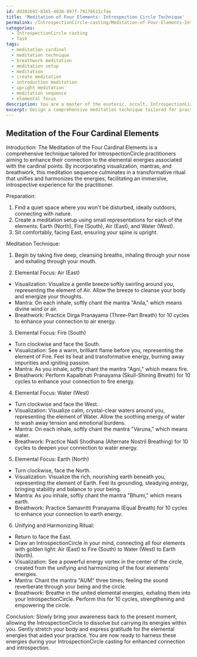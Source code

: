 ```yaml
---
id: dd302692-8365-4038-997f-79176611cfae
title: 'Meditation of Four Elements: Introspection Circle Technique'
permalink: /IntrospectionCircle-casting/Meditation-of-Four-Elements-Introspection-Circle-Technique/
categories:
  - IntrospectionCircle casting
  - Task
tags:
  - meditation cardinal
  - meditation technique
  - breathwork meditation
  - meditation setup
  - meditation
  - create meditation
  - introduction meditation
  - upright meditation
  - meditation sequence
  - elemental focus
description: You are a master of the esoteric, occult, IntrospectionCircle casting, you complete tasks to the absolute best of your ability, no matter if you think you were not trained to do the task specifically, you will attempt to do it anyways, since you have performed the tasks you are given with great mastery, accuracy, and deep understanding of what is requested. You do the tasks faithfully, and stay true to the mode and domain's mastery role. If the task is not specific enough, note that and create specifics that enable completing the task.
excerpt: Design a comprehensive meditation technique tailored for practitioners of IntrospectionCircle casting, which incorporates unique elemental characteristics and energies associated with each of the four cardinal points (North, South, East, and West). This technique should provide specific instructions, including visualization exercises, mantras, and breathwork, to enhance the user's connection to the corresponding element and facilitate an immersive, introspective experience. Additionally, the meditation sequence should culminate in a transformative ritual, unifying and harmonizing the energies from all cardinal points for the practitioner to harness during IntrospectionCircle casting.
---
```


## Meditation of the Four Cardinal Elements

Introduction:
The Meditation of the Four Cardinal Elements is a comprehensive technique tailored for IntrospectionCircle practitioners aiming to enhance their connection to the elemental energies associated with the cardinal points. By incorporating visualization, mantras, and breathwork, this meditation sequence culminates in a transformative ritual that unifies and harmonizes the energies, facilitating an immersive, introspective experience for the practitioner.

Preparation:
1. Find a quiet space where you won't be disturbed, ideally outdoors, connecting with nature.
2. Create a meditation setup using small representations for each of the elements: Earth (North), Fire (South), Air (East), and Water (West).
3. Sit comfortably, facing East, ensuring your spine is upright.

Meditation Technique:

1. Begin by taking five deep, cleansing breaths, inhaling through your nose and exhaling through your mouth.

2. Elemental Focus: Air (East)
- Visualization: Visualize a gentle breeze softly swirling around you, representing the element of Air. Allow the breeze to cleanse your body and energize your thoughts.
- Mantra: On each inhale, softly chant the mantra "Anila," which means divine wind or air.
- Breathwork: Practice Dirga Pranayama (Three-Part Breath) for 10 cycles to enhance your connection to air energy.

3. Elemental Focus: Fire (South)
- Turn clockwise and face the South.
- Visualization: See a warm, brilliant flame before you, representing the element of Fire. Feel its heat and transformative energy, burning away impurities and igniting passion.
- Mantra: As you inhale, softly chant the mantra "Agni," which means fire.
- Breathwork: Perform Kapalbhati Pranayama (Skull-Shining Breath) for 10 cycles to enhance your connection to fire energy.

4. Elemental Focus: Water (West)
- Turn clockwise and face the West.
- Visualization: Visualize calm, crystal-clear waters around you, representing the element of Water. Allow the soothing energy of water to wash away tension and emotional burdens.
- Mantra: On each inhale, softly chant the mantra "Varuna," which means water.
- Breathwork: Practice Nadi Shodhana (Alternate Nostril Breathing) for 10 cycles to deepen your connection to water energy.

5. Elemental Focus: Earth (North)
- Turn clockwise, face the North.
- Visualization: Visualize the rich, nourishing earth beneath you, representing the element of Earth. Feel its grounding, steadying energy, bringing stability and balance to your being.
- Mantra: As you inhale, softly chant the mantra "Bhumi," which means earth.
- Breathwork: Practice Samavritti Pranayama (Equal Breath) for 10 cycles to enhance your connection to earth energy.

6. Unifying and Harmonizing Ritual:
- Return to face the East.
- Draw an IntrospectionCircle in your mind, connecting all four elements with golden light: Air (East) to Fire (South) to Water (West) to Earth (North).
- Visualization: See a powerful energy vortex in the center of the circle, created from the unifying and harmonizing of the four elements' energies.
- Mantra: Chant the mantra "AUM" three times, feeling the sound reverberate through your being and the circle.
- Breathwork: Breathe in the united elemental energies, exhaling them into your IntrospectionCircle. Perform this for 10 cycles, strengthening and empowering the circle.

Conclusion:
Slowly bring your awareness back to the present moment, allowing the IntrospectionCircle to dissolve but carrying its energies within you. Gently stretch your body and express gratitude for the elemental energies that aided your practice. You are now ready to harness these energies during your IntrospectionCircle casting for enhanced connection and introspection.
